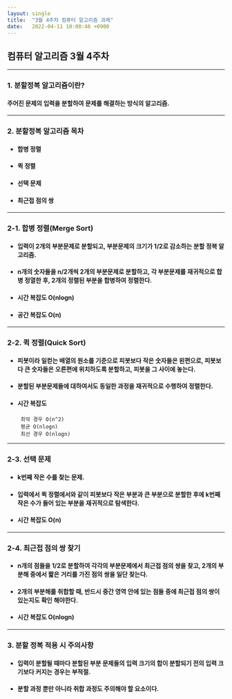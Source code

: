 ```yaml
---
layout: single
title:  "3월 4주차 컴퓨터 알고리즘 과제"
date:   2022-04-11 10:00:46 +0900
---
```

## 컴퓨터 알고리즘 3월 4주차
---
### 1. 분할정복 알고리즘이란?
#### 주어진 문제의 입력을 분할하여 문제를 해결하는 방식의 알고리즘.
---
### 2. 분할정복 알고리즘 목차
* #### 합병 정렬
* #### 퀵 정렬
* #### 선택 문제
* #### 최근접 점의 쌍
---
### 2-1. 합병 정렬(Merge Sort)
* #### 입력이 2개의 부분문제로 분할되고, 부분문제의 크기가 1/2로 감소하는 분할 정복 알고리즘.
* #### n개의 숫자들을 n/2개씩 2개의 부분문제로 분할하고, 각 부분문제를 재귀적으로 합병 정열한 후, 2개의 정렬된 부분을 합병하여 정렬한다.
* #### 시간 복잡도 O(nlogn)
* #### 공간 복잡도 O(n)
---
### 2-2. 퀵 정렬(Quick Sort)
* #### 피봇이라 일컫는 배열의 원소를 기준으로 피봇보다 작은 숫자들은 왼편으로, 피봇보다 큰 숫자들은 오른편에 위치하도록 분할하고, 피봇을 그 사이에 놓는다.
* #### 분할된 부분문제들에 대하여서도 동일한 과정을 재귀적으로 수행하여 정렬한다.
* #### 시간 복잡도 
       최악 경우 O(n^2)
       평균 O(nlogn)
       최선 경우 O(nlogn)
---
### 2-3. 선택 문제
* #### k번째 작은 수를 찾는 문제.
* #### 입력에서 퀵 정렬에서와 같이 피봇보다 작은 부분과 큰 부분으로 분할한 후에 k번째 작은 수가 들어 있는 부분을 재귀적으로 탐색한다.
* #### 시간 복잡도 O(n)
---
### 2-4. 최근접 점의 쌍 찾기
* #### n개의 점들을 1/2로 분할하여 각각의 부분문제에서 최근접 점의 쌍을 찾고, 2개의 부분해 중에서 짧은 거리를 가진 점의 쌍을 일단 찾는다. 
* #### 2개의 부분해를 취합할 때, 반드시 중간 영역 안에 있는 점들 중에 최근접 점의 쌍이 있는지도 확인 해야한다.
* #### 시간 복잡도 O(nlogn)
---
### 3. 분할 정복 적용 시 주의사항
* #### 입력이 분할될 때마다 분할된 부분 문제들의 입력 크기의 합이 분할되기 전의 입력 크기보다 커지는 경우는 부적절.
* #### 분할 과정 뿐만 아니라 취합 과정도 주의해야 할 요소이다.